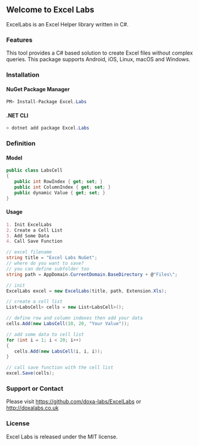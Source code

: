 ## Welcome to Excel Labs

ExcelLabs is an Excel Helper library written in C#. 

### Features

This tool provides a C# based solution to create Excel files without complex queries. This package supports Android, iOS, Linux, macOS and Windows.

### Installation

#### NuGet Package Manager
```C#
PM> Install-Package Excel.Labs
```

#### .NET CLI
```C#
> dotnet add package Excel.Labs
```

### Definition

#### Model
```C#
public class LabsCell
{
   public int RowIndex { get; set; }
   public int ColumnIndex { get; set; }
   public dynamic Value { get; set; }
}
```

#### Usage
```markdown
1. Init ExcelLabs
2. Create a Cell List
3. Add Some Data
4. Call Save Function
```

```C#
// excel filename
string title = "Excel Labs NuGet";
// where do you want to save?
// you can define subfolder too
string path = AppDomain.CurrentDomain.BaseDirectory + @"Files\";

// init
ExcelLabs excel = new ExcelLabs(title, path, Extension.Xls);

// create a cell list
List<LabsCell> cells = new List<LabsCell>();

// define row and column indexes then add your data
cells.Add(new LabsCell(10, 20, "Your Value"));

// add some data to cell list
for (int i = 1; i < 20; i++)
{
   cells.Add(new LabsCell(i, i, i));
}

// call save function with the cell list
excel.Save(cells);
```

### Support or Contact

Please visit https://github.com/doxa-labs/ExcelLabs or http://doxalabs.co.uk

### License

Excel Labs is released under the MIT license.

